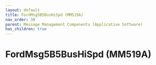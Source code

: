 ```yaml
---
layout: default
title: FordMsg5B5BusHiSpd (MM519A)
nav_order: 30
parent: Message Management Components (Applicative Software)
has_children: true
---
```

# FordMsg5B5BusHiSpd (MM519A)
